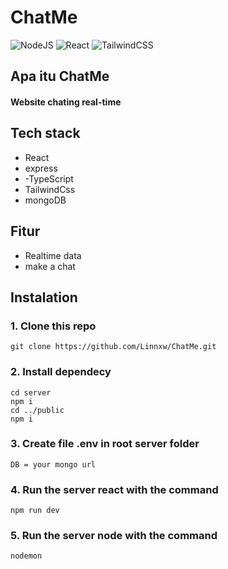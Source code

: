 # ChatMe

![NodeJS](https://img.shields.io/badge/node.js-6DA55F?style=for-the-badge&logo=node.js&logoColor=white)  ![React](https://img.shields.io/badge/react-%2320232a.svg?style=for-the-badge&logo=react&logoColor=%2361DAFB)  ![TailwindCSS](https://img.shields.io/badge/tailwindcss-%2338B2AC.svg?style=for-the-badge&logo=tailwind-css&logoColor=white)

## Apa itu ChatMe
#### Website chating real-time 

## Tech stack
- React
- express
- -TypeScript
- TailwindCss
- mongoDB

## Fitur
 - Realtime data
 - make a chat 

## Instalation

### 1. Clone this repo
```
git clone https://github.com/Linnxw/ChatMe.git
```

### 2. Install dependecy
```
cd server
npm i
cd ../public
npm i
```

### 3. Create  file .env in root server folder
```
DB = your mongo url
```

### 4. Run the server react with the command 
```
npm run dev
```

### 5. Run the server node with the command 
```
nodemon
```


